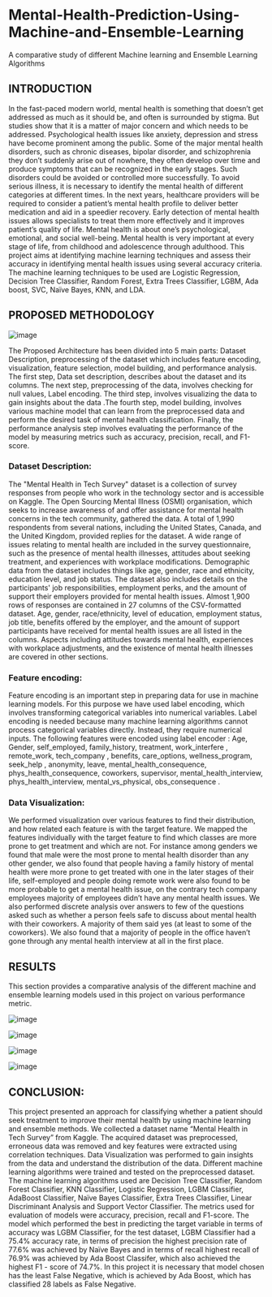 # Mental-Health-Prediction-Using-Machine-and-Ensemble-Learning
A comparative study of different Machine learning and Ensemble Learning Algorithms

## INTRODUCTION
In the fast-paced modern world, mental health is something that doesn’t get addressed as much as it should be, and often is surrounded by stigma. But studies show that it is a matter of major concern and which needs to be addressed. Psychological health issues like anxiety, depression and stress have become prominent among the public. Some of the major mental health disorders, such as chronic diseases, bipolar disorder, and schizophrenia they don’t suddenly arise out of nowhere, they often develop over time and produce symptoms that can be recognized in the early stages. Such disorders could be avoided or controlled more successfully.
To avoid serious illness, it is necessary to identify the mental health of different categories at different times. In the next years, healthcare providers will be required to consider a patient’s mental health profile to deliver better medication and aid in a speedier recovery. Early detection of mental health issues allows specialists to treat them more effectively and it improves patient’s quality of life. Mental health is about one’s psychological, emotional, and social well-being. Mental health is very important at every stage of life, from childhood and adolescence through adulthood. This project aims at identifying machine learning techniques and assess their accuracy in identifying mental health issues using several accuracy criteria. The machine learning techniques to be used are Logistic Regression, Decision Tree Classifier, Random Forest, Extra Trees Classifier, LGBM, Ada boost, SVC, Naïve Bayes, KNN, and LDA.

## PROPOSED METHODOLOGY

![image](https://github.com/chirag1902/Mental-Health-Prediction-Using-Machine-and-Ensemble-Learning/assets/71887495/1b6b74ec-d35a-4370-aa7a-a3c5650d23f4)

The Proposed Architecture has been divided into 5 main parts: Dataset Description, preprocessing of the dataset which includes feature encoding, visualization, feature selection, model building, and performance analysis. The first step, Data set description, describes about the dataset and its columns. The next step, preprocessing of the data, involves checking for null values, Label encoding. The third step, involves visualizing the data to gain insights about the data .The fourth step, model building, involves various machine model that can learn from the preprocessed data and perform the desired task of mental health classification. Finally, the performance analysis step involves evaluating the performance of the model by measuring metrics such as accuracy, precision, recall, and F1-score.

### Dataset Description:
The "Mental Health in Tech Survey" dataset is a collection of survey responses from people who work in the technology sector and is accessible on Kaggle. The Open Sourcing Mental Illness (OSMI) organisation, which seeks to increase awareness of and offer assistance for mental health concerns in the tech community, gathered the data. A total of 1,990 respondents from several nations, including the United States, Canada, and the United Kingdom, provided replies for the dataset.
A wide range of issues relating to mental health are included in the survey questionnaire, such as the presence of mental health illnesses, attitudes about seeking treatment, and experiences with workplace modifications. Demographic data from the dataset includes things like age, gender, race and ethnicity, education level, and job status. The dataset also includes details on the participants' job responsibilities, employment perks, and the amount of support their employers provided for mental health issues.
Almost 1,900 rows of responses are contained in 27 columns of the CSV-formatted dataset. Age, gender, race/ethnicity, level of education, employment status, job title, benefits offered by the employer, and the amount of support participants have received for mental health issues are all listed in the columns. Aspects including attitudes towards mental health, experiences with workplace adjustments, and the existence of mental health illnesses are covered in other sections.

### Feature encoding:
Feature encoding is an important step in preparing data for use in machine learning models. For this purpose we have used label encoding, which involves transforming categorical variables into numerical variables. Label encoding is needed because many machine learning algorithms cannot process categorical variables directly. Instead, they require numerical inputs.
The following features were encoded using label encoder : Age, Gender, self_employed, family_history, treatment, work_interfere , remote_work, tech_company , benefits, care_options, wellness_program, seek_help , anonymity, leave, mental_health_consequence, phys_health_consequence, coworkers, supervisor, mental_health_interview, phys_health_interview, mental_vs_physical, obs_consequence
.
### Data Visualization:
We performed visualization over various features to find their distribution, and how related each feature is with the target feature. We mapped the features individually with the target feature to find which classes are more prone to get treatment and which are not. For instance among genders we found that male were the most prone to mental health disorder than any other gender, we also found that people having a family history of mental health were more prone to get treated with one in the later stages of their life, self-employed and people doing remote work were also found to be more probable to get a mental health issue, on the contrary tech company employees majority of employees didn’t have any mental health issues. We also performed discrete analysis over answers to few of the questions asked such as whether a person feels safe to discuss about mental health with their coworkers. A majority of them said yes (at least to some of the coworkers). We also found that a majority of people in the office haven’t gone through any mental health interview at all in the first place.

## RESULTS

This section provides a comparative analysis of the different machine and ensemble learning models used in this project on various performance metric.

![image](https://github.com/chirag1902/Mental-Health-Prediction-Using-Machine-and-Ensemble-Learning/assets/71887495/445c8dfd-365d-47ab-97cb-e020292666a6)

![image](https://github.com/chirag1902/Mental-Health-Prediction-Using-Machine-and-Ensemble-Learning/assets/71887495/d33c6234-c9af-4b42-bb79-2a77a7ebdc7a)

![image](https://github.com/chirag1902/Mental-Health-Prediction-Using-Machine-and-Ensemble-Learning/assets/71887495/22939897-9572-4bf1-981a-445d7a1f090e)

![image](https://github.com/chirag1902/Mental-Health-Prediction-Using-Machine-and-Ensemble-Learning/assets/71887495/2504b040-6cb5-40f7-b0c8-85f07c2b4863)

## CONCLUSION:
This project presented an approach for classifying whether a patient should seek treatment to improve their mental health by using machine learning and ensemble methods. We collected a dataset name “Mental Health in Tech Survey” from Kaggle. The acquired dataset was preprocessed, erroneous data was removed and key features were extracted using correlation techniques. Data Visualization was performed to gain insights from the data and understand the distribution of the data.
Different machine learning algorithms were trained and tested on the preprocessed dataset. The machine learning algorithms used are Decision Tree Classifier, Random Forest Classifier, KNN Classifier, Logistic Regression, LGBM Classifier, AdaBoost Classifier, Naïve Bayes Classifier, Extra Trees Classifier, Linear Discriminant Analysis and Support Vector Classifier. The metrics used for evaluation of models were accuracy, precision, recall and F1-score. The model which performed the best in predicting the target variable in terms of accuracy was LGBM Classifier, for the test dataset, LGBM Classifier had a 75.4% accuracy rate, in terms of precision the highest precision rate of 77.6% was achieved by Naïve Bayes and in terms of recall highest recall of 76.9% was achieved by Ada Boost Classifer, which also achieved the highest F1 - score of 74.7%. In this project it is necessary that model chosen has the least False Negative, which is achieved by Ada Boost, which has classified 28 labels as False Negative.




